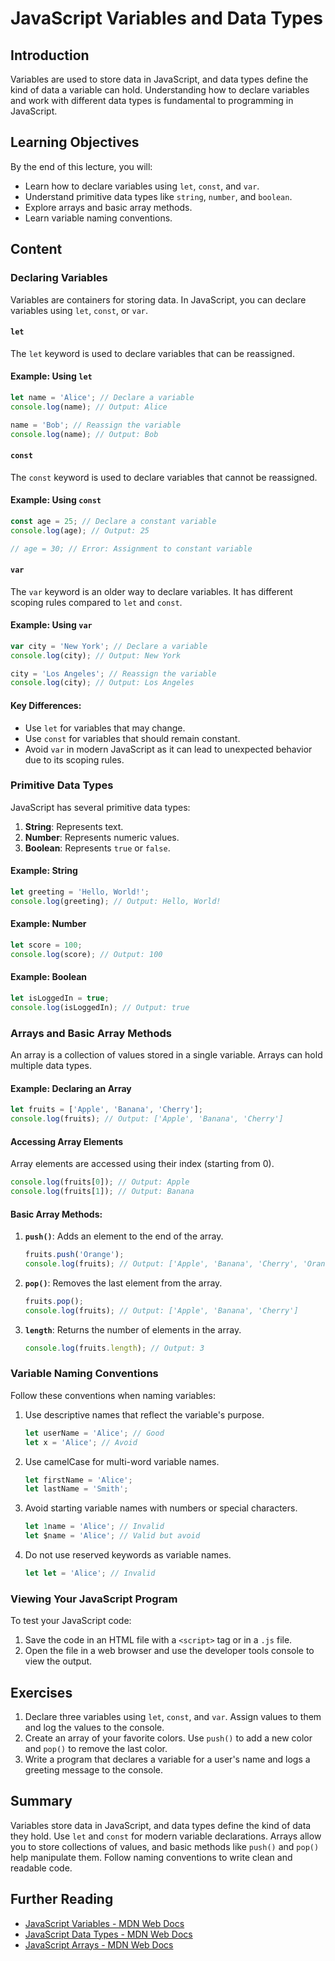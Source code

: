 # JavaScript Variables and Data Types

## Introduction
Variables are used to store data in JavaScript, and data types define the kind of data a variable can hold. Understanding how to declare variables and work with different data types is fundamental to programming in JavaScript.

## Learning Objectives
By the end of this lecture, you will:
- Learn how to declare variables using `let`, `const`, and `var`.
- Understand primitive data types like `string`, `number`, and `boolean`.
- Explore arrays and basic array methods.
- Learn variable naming conventions.

## Content

### Declaring Variables
Variables are containers for storing data. In JavaScript, you can declare variables using `let`, `const`, or `var`.

#### `let`
The `let` keyword is used to declare variables that can be reassigned.

#### Example: Using `let`
```javascript
let name = 'Alice'; // Declare a variable
console.log(name); // Output: Alice

name = 'Bob'; // Reassign the variable
console.log(name); // Output: Bob
```

#### `const`
The `const` keyword is used to declare variables that cannot be reassigned.

#### Example: Using `const`
```javascript
const age = 25; // Declare a constant variable
console.log(age); // Output: 25

// age = 30; // Error: Assignment to constant variable
```

#### `var`
The `var` keyword is an older way to declare variables. It has different scoping rules compared to `let` and `const`.

#### Example: Using `var`
```javascript
var city = 'New York'; // Declare a variable
console.log(city); // Output: New York

city = 'Los Angeles'; // Reassign the variable
console.log(city); // Output: Los Angeles
```

#### Key Differences:
- Use `let` for variables that may change.
- Use `const` for variables that should remain constant.
- Avoid `var` in modern JavaScript as it can lead to unexpected behavior due to its scoping rules.

### Primitive Data Types
JavaScript has several primitive data types:
1. **String**: Represents text.
2. **Number**: Represents numeric values.
3. **Boolean**: Represents `true` or `false`.

#### Example: String
```javascript
let greeting = 'Hello, World!';
console.log(greeting); // Output: Hello, World!
```

#### Example: Number
```javascript
let score = 100;
console.log(score); // Output: 100
```

#### Example: Boolean
```javascript
let isLoggedIn = true;
console.log(isLoggedIn); // Output: true
```

### Arrays and Basic Array Methods
An array is a collection of values stored in a single variable. Arrays can hold multiple data types.

#### Example: Declaring an Array
```javascript
let fruits = ['Apple', 'Banana', 'Cherry'];
console.log(fruits); // Output: ['Apple', 'Banana', 'Cherry']
```

#### Accessing Array Elements
Array elements are accessed using their index (starting from 0).

```javascript
console.log(fruits[0]); // Output: Apple
console.log(fruits[1]); // Output: Banana
```

#### Basic Array Methods:
1. **`push()`**: Adds an element to the end of the array.
   ```javascript
   fruits.push('Orange');
   console.log(fruits); // Output: ['Apple', 'Banana', 'Cherry', 'Orange']
   ```

2. **`pop()`**: Removes the last element from the array.
   ```javascript
   fruits.pop();
   console.log(fruits); // Output: ['Apple', 'Banana', 'Cherry']
   ```

3. **`length`**: Returns the number of elements in the array.
   ```javascript
   console.log(fruits.length); // Output: 3
   ```

### Variable Naming Conventions
Follow these conventions when naming variables:
1. Use descriptive names that reflect the variable's purpose.
   ```javascript
   let userName = 'Alice'; // Good
   let x = 'Alice'; // Avoid
   ```

2. Use camelCase for multi-word variable names.
   ```javascript
   let firstName = 'Alice';
   let lastName = 'Smith';
   ```

3. Avoid starting variable names with numbers or special characters.
   ```javascript
   let 1name = 'Alice'; // Invalid
   let $name = 'Alice'; // Valid but avoid
   ```

4. Do not use reserved keywords as variable names.
   ```javascript
   let let = 'Alice'; // Invalid
   ```

### Viewing Your JavaScript Program
To test your JavaScript code:
1. Save the code in an HTML file with a `<script>` tag or in a `.js` file.
2. Open the file in a web browser and use the developer tools console to view the output.

## Exercises
1. Declare three variables using `let`, `const`, and `var`. Assign values to them and log the values to the console.
2. Create an array of your favorite colors. Use `push()` to add a new color and `pop()` to remove the last color.
3. Write a program that declares a variable for a user's name and logs a greeting message to the console.

## Summary
Variables store data in JavaScript, and data types define the kind of data they hold. Use `let` and `const` for modern variable declarations. Arrays allow you to store collections of values, and basic methods like `push()` and `pop()` help manipulate them. Follow naming conventions to write clean and readable code.

## Further Reading
- [JavaScript Variables - MDN Web Docs](https://developer.mozilla.org/en-US/docs/Web/JavaScript/Guide/Grammar_and_types#declarations)
- [JavaScript Data Types - MDN Web Docs](https://developer.mozilla.org/en-US/docs/Web/JavaScript/Data_structures)
- [JavaScript Arrays - MDN Web Docs](https://developer.mozilla.org/en-US/docs/Web/JavaScript/Reference/Global_Objects/Array)
